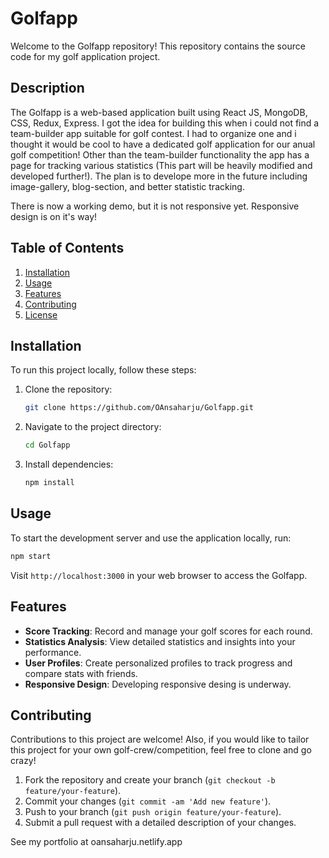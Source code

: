 # Golfapp

Welcome to the Golfapp repository! This repository contains the source code for my golf application project.

## Description

The Golfapp is a web-based application built using React JS, MongoDB, CSS, Redux, Express. I got the idea for building this when i could not find a team-builder app suitable for golf contest. I had to organize one 
and i thought it would be cool to have a dedicated golf application for our anual golf competition! Other than the team-builder functionality the app has a page for tracking various statistics (This part will be heavily modified and developed further!).
The plan is to develope more in the future including image-gallery, blog-section, and better statistic tracking. 

There is now a working demo, but it is not responsive yet. Responsive design is on it's way!

## Table of Contents

1. [Installation](#installation)
2. [Usage](#usage)
3. [Features](#features)
4. [Contributing](#contributing)
5. [License](#license)

## Installation

To run this project locally, follow these steps:

1. Clone the repository:

   ```bash
   git clone https://github.com/OAnsaharju/Golfapp.git
   ```

2. Navigate to the project directory:

   ```bash
   cd Golfapp
   ```

3. Install dependencies:

   ```bash
   npm install
   ```

## Usage

To start the development server and use the application locally, run:

```bash
npm start
```

Visit `http://localhost:3000` in your web browser to access the Golfapp.

## Features

- **Score Tracking**: Record and manage your golf scores for each round.
- **Statistics Analysis**: View detailed statistics and insights into your performance.
- **User Profiles**: Create personalized profiles to track progress and compare stats with friends.
- **Responsive Design**: Developing responsive desing is underway.

## Contributing

Contributions to this project are welcome! Also, if you would like to tailor this project for your own golf-crew/competition, feel free to clone and go crazy!

1. Fork the repository and create your branch (`git checkout -b feature/your-feature`).
2. Commit your changes (`git commit -am 'Add new feature'`).
3. Push to your branch (`git push origin feature/your-feature`).
4. Submit a pull request with a detailed description of your changes.


See my portfolio at oansaharju.netlify.app
